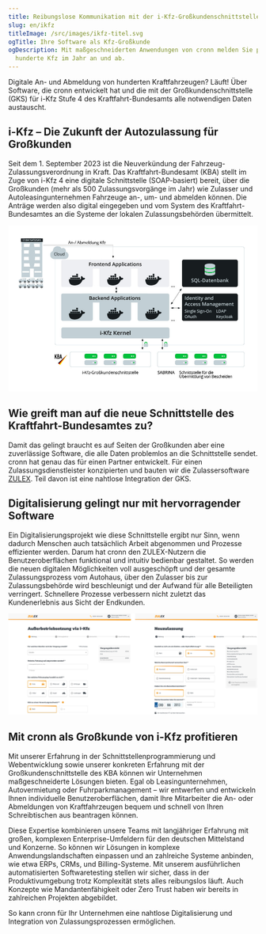 ```yaml
---
title: Reibungslose Kommunikation mit der i-Kfz-Großkundenschnittstelle
slug: en/ikfz
titleImage: /src/images/ikfz-titel.svg
ogTitle: Ihre Software als Kfz-Großkunde
ogDescription: Mit maßgeschneiderten Anwendungen von cronn melden Sie problemlos
  hunderte Kfz im Jahr an und ab.
---
```

Digitale An- und Abmeldung von hunderten Kraftfahrzeugen? Läuft! Über Software, die cronn entwickelt hat und die mit der Großkundenschnittstelle (GKS) für i-Kfz Stufe 4 des Kraftfahrt-Bundesamts alle notwendigen Daten austauscht.

## i-Kfz – Die Zukunft der Autozulassung für Großkunden

Seit dem 1. September 2023 ist die Neuverkündung der Fahrzeug-Zulassungsverordnung in Kraft. Das Kraftfahrt-Bundesamt (KBA) stellt im Zuge von i-Kfz 4 eine digitale Schnittstelle (SOAP-basiert) bereit, über die Großkunden (mehr als 500 Zulassungsvorgänge im Jahr) wie Zulasser und Autoleasingunternehmen Fahrzeuge an-, um- und abmelden können. Die Anträge werden also digital eingegeben und vom System des Kraftfahrt-Bundesamtes an die Systeme der lokalen Zulassungsbehörden übermittelt.

![Beispiel für eine mögliche Architektur einer Anwendung zum An- und Abmelden von Fahrzeugen.](../../../images/ikfz-grafik.jpg "Beispiel für eine mögliche Architektur einer Anwendung zum An- und Abmelden von Fahrzeugen.")

## Wie greift man auf die neue Schnittstelle des Kraftfahrt-Bundesamtes zu?

Damit das gelingt braucht es auf Seiten der Großkunden aber eine zuverlässige Software, die alle Daten problemlos an die Schnittstelle sendet. cronn hat genau das für einen Partner entwickelt. Für einen Zulassungsdienstleister konzipierten und bauten wir die Zulassersoftware [ZULEX](https://www.zulex.de/). Teil davon ist eine nahtlose Integration der GKS.

## Digitalisierung gelingt nur mit hervorragender Software

Ein Digitalisierungsprojekt wie diese Schnittstelle ergibt nur Sinn, wenn dadurch Menschen auch tatsächlich Arbeit abgenommen und Prozesse effizienter werden. Darum hat cronn den ZULEX-Nutzern die Benutzeroberflächen funktional und intuitiv bedienbar gestaltet. So werden die neuen digitalen Möglichkeiten voll ausgeschöpft und der gesamte Zulassungsprozess vom Autohaus, über den Zulasser bis zur Zulassungsbehörde wird beschleunigt und der Aufwand für alle Beteiligten verringert. Schnellere Prozesse verbessern nicht zuletzt das Kundenerlebnis aus Sicht der Endkunden.

![Screenshots zweier Benutzeroberflächen der Anwendung ZULEX.](../../../images/ikfz-screenshot1.png "Screenshots zweier Benutzeroberflächen der Anwendung ZULEX.")

## Mit cronn als Großkunde von i-Kfz profitieren

Mit unserer Erfahrung in der Schnittstellenprogrammierung und Webentwicklung sowie unserer konkreten Erfahrung mit der Großkundenschnittstelle des KBA können wir Unternehmen maßgeschneiderte Lösungen bieten. Egal ob Leasingunternehmen, Autovermietung oder Fuhrparkmanagement – wir entwerfen und entwickeln Ihnen individuelle Benutzeroberflächen, damit Ihre Mitarbeiter die An- oder Abmeldungen von Kraftfahrzeugen bequem und schnell von Ihren Schreibtischen aus beantragen können.

Diese Expertise kombinieren unsere Teams mit langjähriger Erfahrung mit großen, komplexen Enterprise-Umfeldern für den deutschen Mittelstand und Konzerne. So können wir Lösungen in komplexe Anwendungslandschaften einpassen und an zahlreiche Systeme anbinden, wie etwa ERPs, CRMs, und Billing-Systeme. Mit unserem ausführlichen automatisierten Softwaretesting stellen wir sicher, dass in der Produktivumgebung trotz Komplexität stets alles reibungslos läuft. Auch Konzepte wie Mandantenfähigkeit oder Zero Trust haben wir bereits in zahlreichen Projekten abgebildet.

So kann cronn für Ihr Unternehmen eine nahtlose Digitalisierung und Integration von Zulassungsprozessen ermöglichen.
